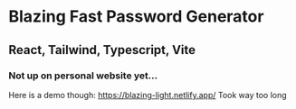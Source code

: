 # Blazing Fast Password Generator

## React, Tailwind, Typescript, Vite

### Not up on personal website yet...

Here is a demo though: https://blazing-light.netlify.app/
Took way too long
